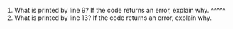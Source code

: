 1. What is printed by line 9? If the code returns an error, explain why. ^^^^^
2. What is printed by line 13? If the code returns an error, explain why. 
